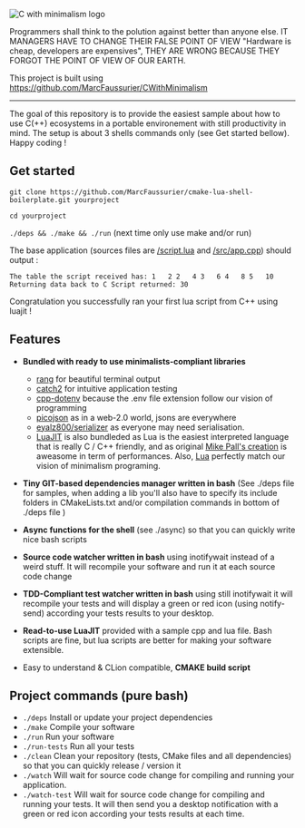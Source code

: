![C with minimalism logo](https://github.com/MarcFaussurier/CWithMinimalism/raw/master/images/CWM.png)

Programmers shall think to the polution against better than anyone else.  IT MANAGERS HAVE TO CHANGE THEIR FALSE POINT OF VIEW "Hardware is cheap, developers are expensives", THEY ARE WRONG BECAUSE THEY FORGOT THE POINT OF VIEW OF OUR EARTH. 

This project is built using https://github.com/MarcFaussurier/CWithMinimalism 
______________________________

The goal of this repository is to provide the easiest sample about how to use C(++) ecosystems in a portable environement with  still productivity in mind. The setup is about 3 shells commands only (see Get started bellow). Happy coding !

## Get started
`git clone https://github.com/MarcFaussurier/cmake-lua-shell-boilerplate.git yourproject`

`cd yourproject`

`./deps && ./make && ./run` (next time only use make and/or run)

The base application (sources files are [/script.lua](https://github.com/MarcFaussurier/cmake-lua-shell-boilerplate/blob/master/script.lua)
 and [/src/app.cpp](https://github.com/MarcFaussurier/cmake-lua-shell-boilerplate/blob/master/src/app.cpp)) should output :

`The table the script received has:
1	2
2	4
3	6
4	8
5	10
Returning data back to C
Script returned: 30`

Congratulation you successfully ran your first lua script from C++ using luajit  ! 

## Features 

-  **Bundled with ready to use minimalists-compliant libraries**
   * [rang](https://github.com/agauniyal/rang) for beautiful terminal output
   * [catch2](https://github.com/catchorg/Catch2.git) for intuitive application testing
   * [cpp-dotenv](https://github.com/adeharo9/cpp-dotenv) because the .env file extension follow our vision of programming
   * [picojson](https://github.com/kazuho/picojson.git) as in a web-2.0 world, jsons are everywhere 
   * [eyalz800/serializer](https://github.com/eyalz800/serializer) as everyone may need serialisation.
   * [LuaJIT](https://github.com/MarcFaussurier/LuaJIT_CMake) is also bundleded as Lua is the easiest interpreted language that is really C / C++ friendly, and as original [Mike Pall's creation](http://luajit.org/) is aweasome in term of performances. Also, [Lua](https://www.lua.org/) perfectly match our vision of minimalism programing.

- **Tiny GIT-based dependencies manager written in bash** (See ./deps file for samples, when adding a lib you'll also have to
specify its include folders in CMakeLists.txt and/or compilation commands in bottom of ./deps file )

- **Async functions for the shell** (see ./async) so that you can quickly write nice bash scripts

- **Source code watcher written in bash** using inotifywait instead of a weird stuff. It will recompile your software and run it at each source code change 

- **TDD-Compliant test watcher written in bash** using still inotifywait it will recompile your tests and will display a green or red icon (using notify-send) according your tests results to your desktop.

- **Read-to-use LuaJIT** provided with a sample cpp and lua file. Bash scripts are fine, but lua scripts are better for making your software extensible. 

- Easy to understand & CLion compatible, **CMAKE build script** 

## Project commands (pure bash)

- `./deps` Install or update your project dependencies 
- `./make` Compile your software
- `./run` Run your software
- `./run-tests` Run all your tests
- `./clean` Clean your repository (tests, CMake files and all dependencies) so that you can quickly release / version it
- `./watch` Will wait for source code change for compiling and running your application.
- `./watch-test` Will wait for source code change for compiling and running your tests. It will then send you a desktop notification with a green or red icon according your tests results at each time.

